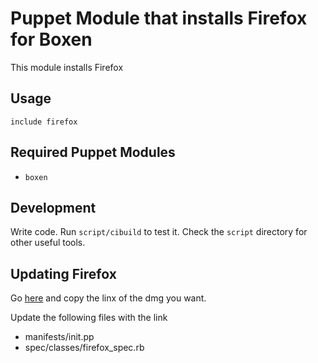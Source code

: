 # Puppet Module that installs Firefox for Boxen

This module installs Firefox

## Usage

```puppet
include firefox
```

## Required Puppet Modules

* `boxen`

## Development

Write code. Run `script/cibuild` to test it. Check the `script` directory for other useful tools.

## Updating Firefox

Go [here](http://ftp.mozilla.org/pub/mozilla.org/firefox/releases/) and copy the linx of the dmg you want.

Update the following files with the link
- manifests/init.pp
- spec/classes/firefox_spec.rb
